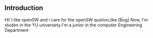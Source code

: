 ## Introduction
Hi! I like openSW and i care for the openSW qustion,like [Bug] 
Now, I'm studen in the YU universety.I'm a junior in the computer Engineering Department

<!--
**NidhoggKiller/NidhoggKiller** is a ✨ _special_ ✨ repository because its `README.md` (this file) appears on your GitHub profile.

Here are some ideas to get you started:

- 🔭 I’m currently working on ...
- 🌱 I’m currently learning ...
- 👯 I’m looking to collaborate on ...
- 🤔 I’m looking for help with ...
- 💬 Ask me about ...
- 📫 How to reach me: ...
- 😄 Pronouns: ...
- ⚡ Fun fact: ...
-->
